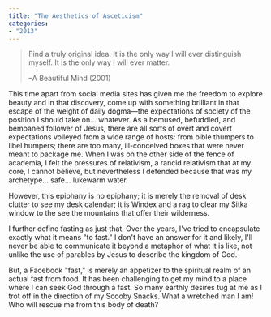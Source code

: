 ```yaml
---
title: "The Aesthetics of Asceticism"
categories:
- "2013"
---
```


> Find a truly original idea. It is the only way I will ever distinguish myself. It is the only way I will ever matter.
> 
> –A Beautiful Mind (2001)

This time apart from social media sites has given me the freedom to explore beauty and in that discovery, come up with something brilliant in that escape of the weight of daily dogma—the expectations of society of the position I should take on... whatever.  As a bemused, befuddled, and bemoaned follower of Jesus, there are all sorts of overt and covert expectations volleyed from a wide range of hosts: from bible thumpers to libel humpers; there are too many, ill-conceived boxes that were never meant to package me. When I was on the other side of the fence of academia,  I felt the pressures of relativism, a rancid relativism that at my core, I cannot believe, but nevertheless I defended because that was my archetype... safe... lukewarm water.

However, this epiphany is no epiphany; it is merely the removal of desk clutter to see my desk calendar; it is Windex and a rag to clear my Sitka window to the see the mountains that offer their wilderness.

I further define fasting as just that.  Over the years, I've tried to encapsulate exactly what it means "to fast."  I don't have an answer for it and likely, I'll never be able to communicate it beyond a metaphor of what it is like, not unlike the use of parables by Jesus to describe the kingdom of God.

But, a Facebook "fast," is merely an appetizer to the spiritual realm of an actual fast from food.  It has been challenging to get my mind to a place where I can seek God through a fast.  So many earthly desires tug at me as I trot off in the direction of my Scooby Snacks.  What a wretched man I am! Who will rescue me from this body of death?